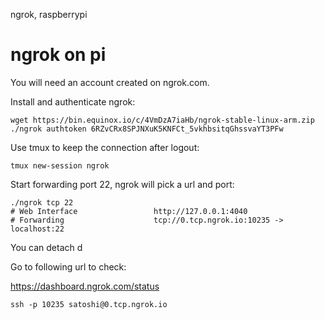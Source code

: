 ngrok, raspberrypi

# ngrok on pi

You will need an account created on ngrok.com.

Install and authenticate ngrok:

    wget https://bin.equinox.io/c/4VmDzA7iaHb/ngrok-stable-linux-arm.zip
    ./ngrok authtoken 6RZvCRx8SPJNXuK5KNFCt_5vkhbsitqGhssvaYT3PFw
    
Use tmux to keep the connection after logout:

    tmux new-session ngrok

Start forwarding port 22, ngrok will pick a url and port:

    ./ngrok tcp 22
    # Web Interface                 http://127.0.0.1:4040                                                                                                        
    # Forwarding                    tcp://0.tcp.ngrok.io:10235 -> localhost:22

You can detach
    <control-b> d

Go to following url to check:

https://dashboard.ngrok.com/status

    ssh -p 10235 satoshi@0.tcp.ngrok.io
